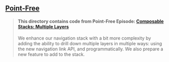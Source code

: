 ## [Point-Free](https://www.pointfree.co)

> #### This directory contains code from Point-Free Episode: [Composable Stacks: Multiple Layers](https://www.pointfree.co/episodes/ep232-composable-stacks-multiple-layers)
>
> We enhance our navigation stack with a bit more complexity by adding the ability to drill down multiple layers in multiple ways: using the new navigation link API, and programmatically. We also prepare a new feature to add to the stack.
